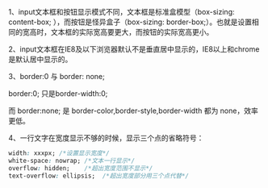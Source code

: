 1、input文本框和按钮显示模式不同，文本框是标准盒模型（box-sizing: content-box; ），而按钮是怪异盒子（box-sizing: border-box;）。也就是设置相同的宽高时，文本框的实际宽高要更大，而按钮的实际宽高更小。



2、input文本框在IE8及以下浏览器默认不是垂直居中显示的，IE8以上和chrome是默认居中显示的。



3、border:0 与 border: none;

border:0; 只是border-width:0;

而 border:none; 是 border-color,border-style,border-width 都为 none，效率更低。



4、一行文字在宽度显示不够的时候，显示三个点的省略符号：

```css
width: xxxpx; /*设置显示宽度*/
white-space: nowrap; /*文本一行显示*/
overflow: hidden;    /*超出宽度范围不显示*/
text-overflow: ellipsis;  /*超出宽度部分用三个点代替*/
```


